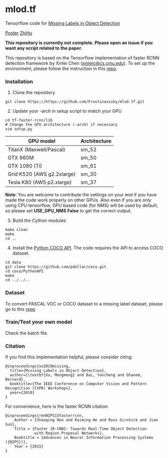 # mlod.tf
Tensorflow code for [Missing Labels in Object Detection](http://openaccess.thecvf.com/content_CVPRW_2019/papers/Weakly%20Supervised%20Learning%20for%20Real-World%20Computer%20Vision%20Applications/Xu_Missing_Labels_in_Object_Detection_CVPRW_2019_paper.pdf)

[Poster](http://frostsally.com/xu/asset/Frost2019MissingLabelPoster.pdf)
[ZhiHu](https://zhuanlan.zhihu.com/p/72859378)

**This repository is currently not complete. Please open an issue if you want any script related to the paper.**

This repository is based on the Tensorflow implementation of faster RCNN detection framework by Xinlei Chen (xinleic@cs.cmu.edu). To set up the environment, please follow the instruction in this [repo](https://github.com/endernewton/tf-faster-rcnn).

### Installation
1. Clone the repository
  ```Shell
  git clone https://https://github.com/Frostinassiky/mlod.tf.git
  ```

2. Update your -arch in setup script to match your GPU
  ```Shell
  cd tf-faster-rcnn/lib
  # Change the GPU architecture (-arch) if necessary
  vim setup.py
  ```

  | GPU model  | Architecture |
  | ------------- | ------------- |
  | TitanX (Maxwell/Pascal) | sm_52 |
  | GTX 960M | sm_50 |
  | GTX 1080 (Ti) | sm_61 |
  | Grid K520 (AWS g2.2xlarge) | sm_30 |
  | Tesla K80 (AWS p2.xlarge) | sm_37 |

  **Note**: You are welcome to contribute the settings on your end if you have made the code work properly on other GPUs. Also even if you are only using CPU tensorflow, GPU based code (for NMS) will be used by default, so please set **USE_GPU_NMS False** to get the correct output.


3. Build the Cython modules
  ```Shell
  make clean
  make
  cd ..
  ```

4. Install the [Python COCO API](https://github.com/pdollar/coco). The code requires the API to access COCO dataset.
  ```Shell
  cd data
  git clone https://github.com/pdollar/coco.git
  cd coco/PythonAPI
  make
  cd ../../..
  ```
  
### Dataset

To convert PASCAL VOC or COCO dataset to a missing label dataset, please go to this [repo](https://github.com/Frostinassiky/Bi-Level-Converter)

### Train/Test your own model
  
  Check the batch file.
  
### Citation

If you find this implementation helpful, please consider citing:

    @inproceedings{xu2019missing,
      title={Missing Labels in Object Detection},
      author={\textbf{Xu, Mengmeng} and Bai, Yancheng and Ghanem, Bernard},
      booktitle={The IEEE Conference on Computer Vision and Pattern Recognition (CVPR) Workshops},
      year={2019}
    }
    
For convenience, here is the faster RCNN citation:

    @inproceedings{renNIPS15fasterrcnn,
        Author = {Shaoqing Ren and Kaiming He and Ross Girshick and Jian Sun},
        Title = {Faster {R-CNN}: Towards Real-Time Object Detection
                 with Region Proposal Networks},
        Booktitle = {Advances in Neural Information Processing Systems ({NIPS})},
        Year = {2015}
    }
